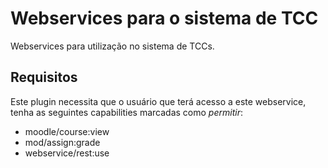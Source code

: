 Webservices para o sistema de TCC
=================================

Webservices para utilização no sistema de TCCs.

Requisitos
----------

Este plugin necessita que o usuário que terá acesso a este webservice,
tenha as seguintes capabilities marcadas como *permitir*:

* moodle/course:view
* mod/assign:grade
* webservice/rest:use

